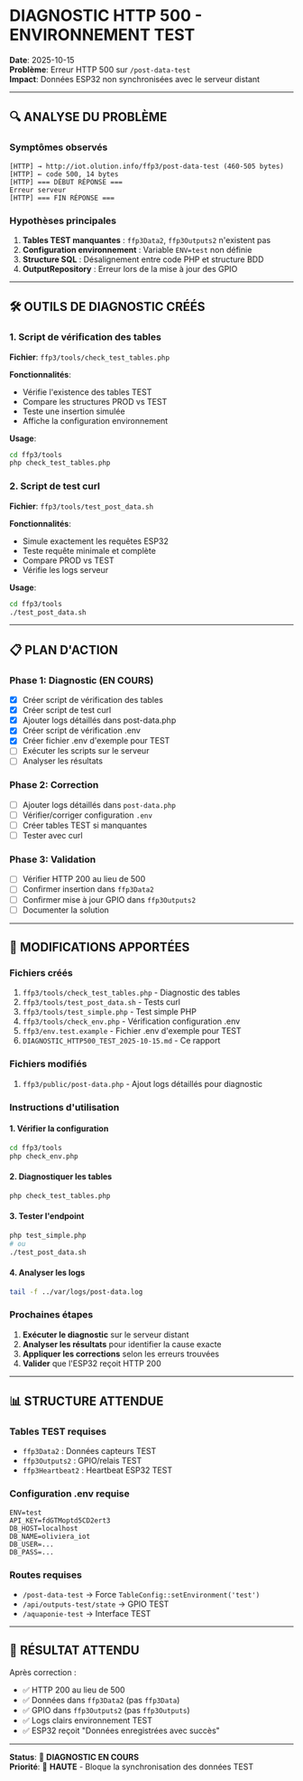 # DIAGNOSTIC HTTP 500 - ENVIRONNEMENT TEST
**Date**: 2025-10-15  
**Problème**: Erreur HTTP 500 sur `/post-data-test`  
**Impact**: Données ESP32 non synchronisées avec le serveur distant  

---

## 🔍 ANALYSE DU PROBLÈME

### Symptômes observés
```
[HTTP] → http://iot.olution.info/ffp3/post-data-test (460-505 bytes)
[HTTP] ← code 500, 14 bytes
[HTTP] === DÉBUT RÉPONSE ===
Erreur serveur
[HTTP] === FIN RÉPONSE ===
```

### Hypothèses principales
1. **Tables TEST manquantes** : `ffp3Data2`, `ffp3Outputs2` n'existent pas
2. **Configuration environnement** : Variable `ENV=test` non définie
3. **Structure SQL** : Désalignement entre code PHP et structure BDD
4. **OutputRepository** : Erreur lors de la mise à jour des GPIO

---

## 🛠️ OUTILS DE DIAGNOSTIC CRÉÉS

### 1. Script de vérification des tables
**Fichier**: `ffp3/tools/check_test_tables.php`

**Fonctionnalités**:
- Vérifie l'existence des tables TEST
- Compare les structures PROD vs TEST
- Teste une insertion simulée
- Affiche la configuration environnement

**Usage**:
```bash
cd ffp3/tools
php check_test_tables.php
```

### 2. Script de test curl
**Fichier**: `ffp3/tools/test_post_data.sh`

**Fonctionnalités**:
- Simule exactement les requêtes ESP32
- Teste requête minimale et complète
- Compare PROD vs TEST
- Vérifie les logs serveur

**Usage**:
```bash
cd ffp3/tools
./test_post_data.sh
```

---

## 📋 PLAN D'ACTION

### Phase 1: Diagnostic (EN COURS)
- [x] Créer script de vérification des tables
- [x] Créer script de test curl
- [x] Ajouter logs détaillés dans post-data.php
- [x] Créer script de vérification .env
- [x] Créer fichier .env d'exemple pour TEST
- [ ] Exécuter les scripts sur le serveur
- [ ] Analyser les résultats

### Phase 2: Correction
- [ ] Ajouter logs détaillés dans `post-data.php`
- [ ] Vérifier/corriger configuration `.env`
- [ ] Créer tables TEST si manquantes
- [ ] Tester avec curl

### Phase 3: Validation
- [ ] Vérifier HTTP 200 au lieu de 500
- [ ] Confirmer insertion dans `ffp3Data2`
- [ ] Confirmer mise à jour GPIO dans `ffp3Outputs2`
- [ ] Documenter la solution

---

## 🔧 MODIFICATIONS APPORTÉES

### Fichiers créés
1. `ffp3/tools/check_test_tables.php` - Diagnostic des tables
2. `ffp3/tools/test_post_data.sh` - Tests curl
3. `ffp3/tools/test_simple.php` - Test simple PHP
4. `ffp3/tools/check_env.php` - Vérification configuration .env
5. `ffp3/env.test.example` - Fichier .env d'exemple pour TEST
6. `DIAGNOSTIC_HTTP500_TEST_2025-10-15.md` - Ce rapport

### Fichiers modifiés
1. `ffp3/public/post-data.php` - Ajout logs détaillés pour diagnostic

### Instructions d'utilisation

#### 1. Vérifier la configuration
```bash
cd ffp3/tools
php check_env.php
```

#### 2. Diagnostiquer les tables
```bash
php check_test_tables.php
```

#### 3. Tester l'endpoint
```bash
php test_simple.php
# ou
./test_post_data.sh
```

#### 4. Analyser les logs
```bash
tail -f ../var/logs/post-data.log
```

### Prochaines étapes
1. **Exécuter le diagnostic** sur le serveur distant
2. **Analyser les résultats** pour identifier la cause exacte
3. **Appliquer les corrections** selon les erreurs trouvées
4. **Valider** que l'ESP32 reçoit HTTP 200

---

## 📊 STRUCTURE ATTENDUE

### Tables TEST requises
- `ffp3Data2` : Données capteurs TEST
- `ffp3Outputs2` : GPIO/relais TEST  
- `ffp3Heartbeat2` : Heartbeat ESP32 TEST

### Configuration .env requise
```env
ENV=test
API_KEY=fdGTMoptd5CD2ert3
DB_HOST=localhost
DB_NAME=oliviera_iot
DB_USER=...
DB_PASS=...
```

### Routes requises
- `/post-data-test` → Force `TableConfig::setEnvironment('test')`
- `/api/outputs-test/state` → GPIO TEST
- `/aquaponie-test` → Interface TEST

---

## 🎯 RÉSULTAT ATTENDU

Après correction :
- ✅ HTTP 200 au lieu de 500
- ✅ Données dans `ffp3Data2` (pas `ffp3Data`)
- ✅ GPIO dans `ffp3Outputs2` (pas `ffp3Outputs`)
- ✅ Logs clairs environnement TEST
- ✅ ESP32 reçoit "Données enregistrées avec succès"

---

**Status**: 🔄 **DIAGNOSTIC EN COURS**  
**Priorité**: 🔴 **HAUTE** - Bloque la synchronisation des données TEST
